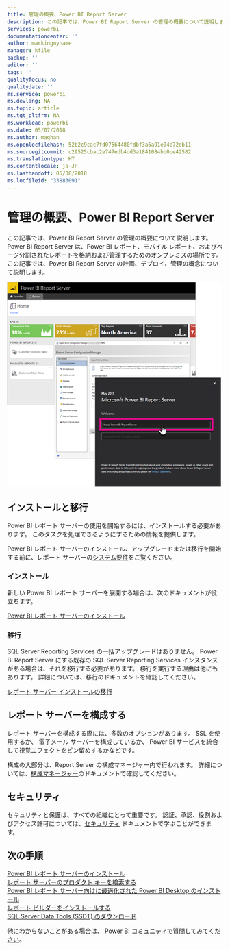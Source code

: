 ```yaml
---
title: 管理の概要、Power BI Report Server
description: この記事では、Power BI Report Server の管理の概要について説明します。Power BI Report Server は、Power BI レポート、モバイル レポート、およびページ分割されたレポートを格納および管理するためのオンプレミスの場所です。
services: powerbi
documentationcenter: ''
author: markingmyname
manager: kfile
backup: ''
editor: ''
tags: ''
qualityfocus: no
qualitydate: ''
ms.service: powerbi
ms.devlang: NA
ms.topic: article
ms.tgt_pltfrm: NA
ms.workload: powerbi
ms.date: 05/07/2018
ms.author: maghan
ms.openlocfilehash: 52b2c9cac7fd07564480fdbf3a6a91e04e72db11
ms.sourcegitcommit: c29525cbac2e747edb4dd3a1841084bb0ce42582
ms.translationtype: HT
ms.contentlocale: ja-JP
ms.lasthandoff: 05/08/2018
ms.locfileid: "33883091"
---
```

# <a name="admin-overview-power-bi-report-server"></a>管理の概要、Power BI Report Server
この記事では、Power BI Report Server の管理の概要について説明します。Power BI Report Server は、Power BI レポート、モバイル レポート、およびページ分割されたレポートを格納および管理するためのオンプレミスの場所です。 この記事では、Power BI Report Server の計画、デプロイ、管理の概念について説明します。

![](media/admin-handbook-overview/admin-handbook.png)



## <a name="installing-and-migration"></a>インストールと移行
Power BI レポート サーバーの使用を開始するには、インストールする必要があります。 このタスクを処理できるようにするための情報を提供します。

Power BI レポート サーバーのインストール、アップグレードまたは移行を開始する前に、レポート サーバーの[システム要件](system-requirements.md)をご覧ください。

### <a name="installing"></a>インストール
新しい Power BI レポート サーバーを展開する場合は、次のドキュメントが役立ちます。 

[Power BI レポート サーバーのインストール](install-report-server.md)

### <a name="migration"></a>移行
SQL Server Reporting Services の一括アップグレードはありません。 Power BI Report Server にする既存の SQL Server Reporting Services インスタンスがある場合は、それを移行する必要があります。 移行を実行する理由は他にもあります。 詳細については、移行のドキュメントを確認してください。

[レポート サーバー インストールの移行](migrate-report-server.md)

## <a name="configuring-your-report-server"></a>レポート サーバーを構成する
レポート サーバーを構成する際には、多数のオプションがあります。 SSL を使用するか、 電子メール サーバーを構成しているか、 Power BI サービスを統合して視覚エフェクトをピン留めするかなどです。

構成の大部分は、Report Server の構成マネージャー内で行われます。 詳細については、[構成マネージャー](https://docs.microsoft.com/sql/reporting-services/install-windows/reporting-services-configuration-manager-native-mode)のドキュメントで確認してください。

## <a name="security"></a>セキュリティ
セキュリティと保護は、すべての組織にとって重要です。 認証、承認、役割およびアクセス許可については、[セキュリティ](https://docs.microsoft.com/sql/reporting-services/security/reporting-services-security-and-protection) ドキュメントで学ぶことができます。

## <a name="next-steps"></a>次の手順
[Power BI レポート サーバーのインストール](install-report-server.md)  
[レポート サーバーのプロダクト キーを検索する](find-product-key.md)  
[Power BI レポート サーバー向けに最適化された Power BI Desktop のインストール](install-powerbi-desktop.md)  
[レポート ビルダーをインストールする](https://docs.microsoft.com/sql/reporting-services/install-windows/install-report-builder)  
[SQL Server Data Tools (SSDT) のダウンロード](http://go.microsoft.com/fwlink/?LinkID=616714)

他にわからないことがある場合は、 [Power BI コミュニティで質問してみてください](https://community.powerbi.com/)。

